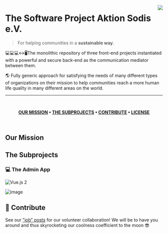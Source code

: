 [<img src="https://static.wixstatic.com/media/4c7cb4_417d9220d9a841a9978ae574fb7f24ae~mv2.png/v1/fill/w_221,h_221,al_c,q_85,usm_0.66_1.00_0.01/Logo%20sun%20grunge_edited_edited_edited.webp" align="right" />](https://www.aktion-sodis.org/?lang=en)

# The Software Project Aktion Sodis e.V.
> For helping communities in a **sustainable way**.

💻💻💻↔️🖥️The monolithic repository of three front-end projects instantiated with a powerful and secure back-end as the communication mediator between them.

🌎 Fully generic approach for satisfying the needs of many different types of organizations on their mission to help communities reach a more human life quality in many different areas on the world.

---

<br />

<div align="center">

**[OUR MISSION](https://github.com/Aktion-Sodis/software-main#our-mission) • 
[THE SUBPROJECTS](https://github.com/Aktion-Sodis/software-main#our-mission) • 
[CONTRIBUTE](https://github.com/Aktion-Sodis/software-main#our-mission) • 
[LICENSE](https://github.com/Aktion-Sodis/software-main#our-mission)**

</div>

<br />

## Our Mission

## The Subprojects

### 💻 The Admin App
![Vue.js 2](https://img.shields.io/badge/vue-2.x-brightgreen.svg)

![image](https://user-images.githubusercontent.com/4698720/147454315-1a985342-36aa-4661-aada-43fede5deb97.png)

## 🙌 Contribute

See our ["job" posts](https://cloud.collective-incubator.de/teams/aktion-sodis) for our volunteer collaboration! We will be to have you around and thus skyrocketing our coolness coefficient to the moon 😎
